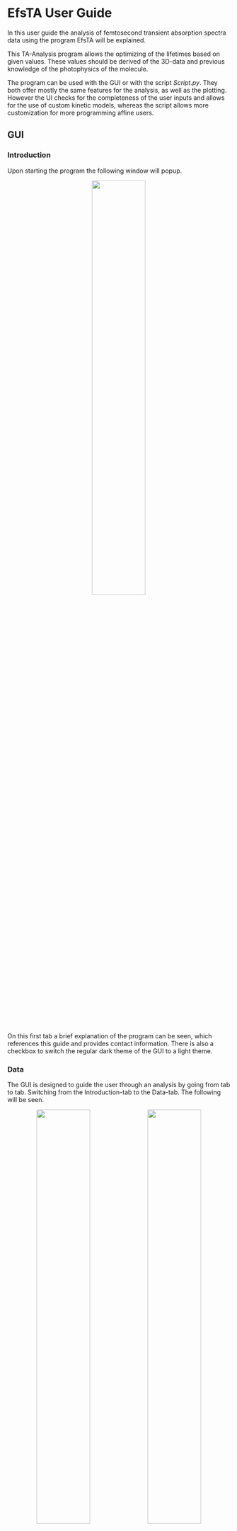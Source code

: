 # **EfsTA User Guide**

In this user guide the analysis of femtosecond transient absorption spectra data using the program EfsTA will be explained.

This TA-Analysis program allows the optimizing of the lifetimes based on given values. These values should be derived of the 3D-data and previous knowledge of the photophysics of the molecule.

The program can be used with the GUI or with the script *Script.py*. They both offer mostly the same features for the analysis, as well as the plotting. However the UI checks for the completeness of the user inputs and allows for the use of custom kinetic models, whereas the script allows more customization for more programming affine users.

## GUI

### Introduction

Upon starting the program the following window will popup. 

<p align="center">
<img src="/images/GUI/Introduction.png" width="49%"/>
</p>

On this first tab a brief explanation of the program can be seen, which references this guide and provides contact information. There is also a checkbox to switch the regular dark theme of the GUI to a light theme.

### Data

The GUI is designed to guide the user through an analysis by going from tab to tab. Switching from the Introduction-tab to the Data-tab. The following will be seen.

<p align="center">
<img src="/images/GUI/Data.png" width="49%"/> <img src="/images/GUI/Data WI.png" width="49%"/>
</p>

Here the analysis process starts. The first step is to provide the program with the directory, where the data for the analysis is located. To provide the data simply copy and past the directory in the designated textfield or click the Browse-Button to choose the directory via a directory dialog.

Note that the program only recognizes data in the form of three separate *.txt-files* for the wavelengths/field, delays and measured absorption ending with *lambda.txt* / *field.txt*,*delay.txt* and *spectra.txt* respectively. 

If a directory is selected which was previously used to analyse data the inputs made for the previous analysis will be restored. To clear out all these inputs, in case completely different parameters should be used, the Clear Cache-Button will delete all inputs.

If the directory is a new one with a fresh set of data all inputfields will be empty. The data can be shaped if required. The wavelength/field and delay domain can be specified by providing upper and lower limits e.g. if the data was measured for delays between -10 ps and 4000 ps but artifacts around time 0 are a problem the lower bound for the delay values can be set to 0.4, so that only the data starting from 0.4 ps will be used. Additionally if the data was meassured in ODU but should be displayed as mOUD a data multiplier can be set e.g. 1000. These parameters are all optional and can be left empty.

In this tab you can also provide labels for the x-,y- and z-axis of the plots. The program will always start with the preset for fsTA data but in principle every kind of time resolved data can be anaylsed e.g. trEPR. To change the preset you can either choose a different preset or write your own labels in the textfields located beneath the preset-combobox. These labels work with LaTeX code but to display the units correctly name and unit need to be separated by a "slash".

After providing the data and shaping it the next step is to decide if the data should be analysed using global liftime analysis or global target analysis. Only one option can be selected.

Note that this program relies on the user approximately knowing how many species there are throughout the measurment and for how long they exist. If such knowledge is not yet available we recommend to skip to the Plotting-tab to plot the raw unanalysed data. The heatmap plot of the data may help to derive additional knowledge about the system.

### Global Lifetime Analysis (GLA)

Going to the GLA-tab the following will be seen.

<p align="center">
<img src="/images/GUI/GLA.png" width="49%"/> <img src="/images/GUI/GLA WI.png" width="49%"/>
</p>

Utilizing this model the spectrum will be treated as a collection of multiple parallel exponential decays.

Firstly the lifetimes for the different species need to be set, since this program relies on initial guesses by the user. A priori knowlegde or guesses about the amount of forming species during the irradiation and an approximate lifetime for each species is necessary. All lifetimes input need to be separated by a comma. By pressing ENTER a radiobutton for each lifetime will appear below the textfield. Selecting lifetimes will set fixed so that they won''t be changed during the optimization process. This is optional.

If the measured photochemical process involves for example three different species with two of them having lifetimes in the lower picosecond range and the third having a lifetime greater than the timeframe of the proccess. The two picosecond lifetimes should be input as variable lifetime values and the longer one as a fixed value since it does not contribute in a meaningful way to the spectrum.

Lastly for the minimization of the Chi-Square-function different algorithms can be selected where the local minimizer Nelder-Mead is the standard but there are also global options with ampgo and basinhoppin which will take a bit longer.

If even more a priori knowledge is available, global target analysis should be used instead.

### Global Target Analysis (GTA)

Going to the GTA-tab the following can be seen.

<p align="center">
<img src="/images/GUI/GTA.png" width="49%"/> <img src="/images/GUI/GTA WI.png" width="49%"/>
</p>

Here the kinetic models on which the analysis is based can be input in three different ways. 

**Preset Models**

Firstly via the option "Preset Model" one of eight preimplemented kinectic models can be selected for the analysis. The available models are as follows.

The first two models are generic consecutive models with no branching.

- *Model 1*: A generic consecutive model with no spefic limitation for the amount of species. In this model the last species will decay back to the ground state.

- *Model 2*: A generic consecutive model with no spefic limitation for the amount of species. In this model the last species will **not** decay back to the ground state.

The last six models are consecutive models for a set amount of species with branching processes.

- *Model 3*: A -> B -> C -> D; B -> D

- *Model 4*: A -> B -> C -> D -> E; B -> E

- *Model 5*: A -> B -> C -> D -> E; C -> E

- *Model 6*: A -> B -> C -> D -> E -> F; C -> F

- *Model 7*: A -> B; A -> C

- *Model 8*: A -> B ; B -> C ; B -> D

After selecting a model the lifetimes for the species need to be set. For each transition or "->" there has to be one lifetime. So for Model 3, for example, four lifetimes are required. By pressing ENTER a radiobutton for each lifetime will appear below the textfield and the lifetimes can be set fixed so that they wont be changed during the optimization process. Optionally for each of these lifetimes bounds can be set, so that during the optimization the values stay inside of a certain interval. If, for example, there are three lifetimes but the last one should never go below 200 the input for the lower bounds would be ",,200". Since the first two lifetimes don't need a lower limit they will be left empty and separated by a comma. The same goes for the input of the upper bounds. Another optional feature for the GTA is that the concentration for each species can be set. Typically only one species exists after irradiation which will get a concentration of one and all other following species will get a concentration of zero. If this does not apply, the concentrations can be set by providing a list of concentrations for each species separated by commas.

**Custom Models**

Should the eight provided models not suffice the option "Custom Model" can be selected. This option allows the user to input their own kinetic model by simply providing the program with a "reaction equation". The input for the equation should look as follows.

The custom models are limited to a maximum of 26 species. Each species needs to be denoted with a capital letter from A to Z. If one species decays back to the ground state the non capital letter v (for void) may be used. A decay into the ground state only has to be declared once per species. The equation can be written with arrows (A->B->C->v) or for faster input without the arrows (ABCv). The important thing is to keep them in the order of the transitions and not to mix arrows and no-arrow inputs. The letters need to be selected in alphabetical order. For example if there are only three species the letters used need to be A,B and C **not** F,X and Q. For branching or transitions back to previos species start a new subequation by separation with a ";". For example given the following transitions:

<p align="center">
<img src="/images/tooltips/reaction example.png" width="30%"/>
</p>

the input for the eqaution would be:

"A->B->C->v;B->A;A->C" or "ABCv;BA;AC".

These custom models can be saved for later use or deleted if no longer of interest.

The input of the concentrations, lifetimes and their bounds work in the same way they work for the "Preset Models".

**Custom Matrix**

Lastly for more advanced users it is also possible to input a transition matrix directly. For this select the "Custom Matrix" option and enter the size of the matrix. The size corresponds to the amount of species. After that click the Open Table-Button. A new window will pop up with a table where the lifetimes can be input directly.

<p align="center">
<img src="/images/GUI/Table.png" width="30%"/> <img src="/images/GUI/Table WI.png" width="30%"/>
</p>

Given the following transitions:

<p align="center">
<img src="/images/tooltips/reaction example.png" width="30%"/>
</p>

the input for the matrix should look like this:

<p align="center">
<img src="/images/tooltips/matrix example.png" width="30%"/>
</p>

The matrix can be divided in three major parts. The main diagonal, the triangle above the main diagonal and the triangle below it. On the main diagonal the loss or decay of the corresponding species is described. The upper triangle describes the regain or repopulation of previous species. The lower triangle describes the gain or population of following species.

More specific the positions in the matrix always describe the relationship or rather the dependence of the species in the row from the species in the column. For example the position highlighted in blue in the upper triangle describes the dependence of species B from species C. The "reaction equation" shows that there is no transition from species C back to species B so the position is left empty or the input is zero. The position highlighted in red on the main diagonal shows the decay of species A. In the "reaction equation" there are two transitions from species A to another species in other words two ways for species A to lose population. Once through a transition to species B which occurs after a lifetime of τ<sub>1</sub> and once through a transition directly to species C after a lifetime of τ<sub>5</sub> so the overall decay of species A is described by the negative sum of those lifetimes, since the transitions result in loss of population.

After all inputs are made the matrix can be saved.

Note that this option is mostly a legacy feature and we highly recommend to use the "Custom Model"-option for any custom analyses.

### Plotting

With the selection of the analysis method the last thing left to do is to select from of the variety of different plots EfsTA provides. Here it is also possible to plot the plot the raw data from which the necessary a priori knowledge regarding species and lifetimes may be derived.

<p align="center">
<img src="/images/GUI/Plotting.png" width="49%"/> <img src="/images/GUI/Plotting WI.png" width="49%"/>
</p>

**Plot Choices**

- *Delay Slices (ΔA/λ)*: Specified slices through the time domain will be shown as a plot of the absorption change against the wavelengths. (Will only be shown if delays are provided.)

<p align="center">
<img src="/images/example plots/ex_timeslice.png" width="49%"/>
</p>

- *Wavelength Slices (t/ΔA)*: Specified slices through the wavelength domain will be shown as a plot of the delay against the absorption change. (Will only be shown if wavelengths are provided.)

<p align="center">
<img src="/images/example plots/ex_waveslice.png" width="49%"/>
</p>

- *Heatmap*: The threedimensional data will be shown as a heatmap.

<p align="center">
<img src="/images/example plots/ex_heatmap.png" width="49%"/>
</p>

- *All in One*: This plot shows the delay slices, wavelength slices and the heatmap next to eachother in a single image.

<p align="center">
<img src="/images/example plots/ex_all.png" width="49%"/>
</p>

- *Concentrations (c/t)*: This plot displays the concentration development of each species by plotting the concentration against the delay.

<p align="center">
<img src="/images/example plots/ex_concentrations.png" width="49%"/>
</p>

- *DAS/SAS(ΔA/λ)*: Depending on the analysis method the decay associated spectra (for GLA) or the species associated spectra (for GTA) will be shown as plots of the absorption change against the wavelength.

<p align="center">
<img src="/images/example plots/ex_DASSAS.png" width="49%"/>
</p>

- *Residuals*: Displays the residuals as a heatmap.

<p align="center">
<img src="/images/example plots/ex_residuals.png" width="49%"/>
</p>

- *3D Contour*: Displays the data as an interactive 3D contour plot.

<p align="center">
<img src="/images/example plots/ex_3D.png" width="49%"/>
</p>

**Plot Settings**

For some Plots other parameters need to be set.

- *Delay Slices*: Specific delays for the Delay Slices Plot.

- *Wavelength Slices*: Specific wavelengths for the Wavelength Slices Plot.

- *Contour Lines*: A value characterizing the number of lines shown in the heatmap, higher values show more lines. If not changed will be set to 20.

Optional:

- *Colormap Normalization Minimum*: Specifies the lower bound of the colormap normalization.

- *Colormap Normalization Maximum*: Specifies the upper bound of the colormap normalization.

### Input Confirmation

After all plotting settings are done the program is ready to be executed. 

<p align="center">
<img src="/images/GUI/Input Confirmation.png" width="49%"/> <img src="/images/GUI/Input Confirmation WI.png" width="49%"/>
</p>

On the Input Confirmation-tab all inputs given by the user will be displayed, so that they can be checked one last time. If everything is as it should be the program can be started by clicking the Confirm-Button.

### Results

The resulting plots and the analysis results and other fit statistics will be displayed in different popup windows after the analyses. In addition to that all plots and results will be saved in a new folder in the data directory called "analysis". After closing the program the inputs will also be saved in the data directory and reloaded if the directory will be selected another time. Keep in mind that since the filenames will always be the same for each analysis, previous results will be overwritten.

## Script

The general features of the GUI are also included in the script, although there are less settings regarding the plotting of single plots. However, this can be easily customized and will be explained at the end of this chapter.

### General settings

At the top of the script, the general settings will be found.

<p align="center">
<img src="/images/script/settings.png" width="49%"/>
</p>

First, the `directory` to the folder containing the data needs to be provided. Files with the following names will be recognized:
> `/...lambda.txt` contains the wavelengths/nm,
> `/...delays.txt` contains the delays/ps,
> `/...spectra.txt` contains the absorption change.

Then the analysis `model` can be selected. GLA will be used for `0`, for the GTA one of the eight preimplemented models `1`-`8` can be selected or `"custom"` for a custom matrix.

<p align="center">
<img src="/images/script/models.png" width="49%"/>
</p>

The next settings are `w_bounds` and `d_bounds` which are the `[lower, upper]` bound for the `wavelengths` and `delays` where the original data will be cut off. If the data should not be cut the bounds can be set as 'None'.

The variables `orig`, `fit` and `resi` affect which plots of the original and fitted data will be plotted.

Options for `orig`:

- `0`: no plot will be generated

- `3`: this will show the *All-In-One*-plot of the original data

- `4`: this will show the *3D Contour*-plot of the original data

Options for `fit`:

- `0`: no plot will be generated

- `1`: the fitted values will be printed in the console and the results will be saved

- `2`: this will show the *All-In-One*-plot of the fitted data and the results will be saved

- `3`: with this option the values will be printed, the *All-In-One*-plot will be generated and the results will be saved

- `3`: with this option the values will be printed, the *3D Contour*-plot will be generated and the results will be saved

Options for `resi`:

- `0`: no plot will be generated

- `1`: the residuals will be plotted in a 1D plot of the residuals against the delays

- `2`: this will generate a heatmap of the residuals

- `3`: with this option both images will be shown

This option only works, if fit is not 0.

Lastly an optimizer algorithm needs to be set.

### Settings for the Decay Associated Spectra

In the next section if GLA (model = 0) was selected, `0`-`a` fixed and `0`-`b` variable values for the decay constants `tau`  need to be set. The fixed values won't be optimized, whereas the variable ones will be incuded in the fit. The total number of tau values `a`+`b` has to be at least `1`.

<p align="center">
<img src="/images/script/gla.png" width="49%"/>
</p>

### Settings for the Species Associated Spectra

For each lifetime an upper and a lower bound can be set (`GTA_tau_lb`, `GTA_tau_ub`). They define the regions where the optimized lifetimes should be found. Should you not want to set a lower and/or upper limit for a certain lifetime, you can simply take `None` as an element of the list. If you wish not to set any bounds, write None instead of the list.

For the initial concentrations `C_0`, you will be asked to set `0` or `n` values with *n* corresponding to the number of species separated by commatas. If you leave the list empty, the concentration of species `1` will be set to `1` and the concentration of the other species to `0`.

Should you choose the model `"custom"` you can specify the matrix `M` at the end. It can be a list or an array either handwritten or imported from a file.

<p align="center">
<img src="/images/script/gta.png" width="49%"/>
</p>

### Settings for the *all-in-one* plots

In the next section you can configure the settings for the *all-in-one* plots.

<p align="center">
<img src="/images/script/plotting.png" width="49%"/>
</p>

You are offered the following possibilities:

- `wave`: the wavelengths shown in the (sub)plot *t/ΔA*

- `time`: the delays shown in the (sub)plot *ΔA/λ*

- `v_min` and `v_max`: the lower and upper boundaries for the colorbar in the heatmap, `None` for automatic determination.

- `cont`: a value characterizing the number of contour lines shown in the heatmap (sub)plot, higher values show more lines

- `mul`: the value by which the absorption data must be multiplied to get ΔA·10³

### Further Customization

The script can be used to better customize the images that will be generated.

If you want to create custom plots you can write the code below the calculation. Keep in mind that you still have to choose the right values for `model`, `d_limits`, `l_limits` and `C_0` in the settings at the beginning.

The methdod you will want to use to generate custom images is `Controller.plotCustom(wave, time, v_min, v_max, model, cont, custom, add, mul)`. Most of the variables have already been explained above.

*custom*: custom describes which subplots will be plotted

- `"1"`: chosen wavelength values will be plotted in a plot of the delays against the absorption change

- `"2"`: the absorption change will be plotted as a heatmap of the delays against the wavelenghts

- `"3"`: chosen delay values will be plotted in a plot of the absorption change against the wavelenghts

- `"1+2"`, `"1+3"`, `"2+3"`, `"1+2+3"`: this is an image of the two or three plots mentioned above combined

The title of the plot corresponds to the name of the image. Be careful not to overwrite images and instead use `add` to give your plots different titles.

Another plot can be plotted with `Controller.plotConcentrations(model)`. It shows the concentration of each species against the delays.

Furthermore the DAS or SAS can be plotted with `Controller.plotDAS(model, tau_fit)`. It is a plot of the absorption change against the wavelengths.

The images for both of the plots are presented in the section of the GUI.

## Error Messages

### Please provide a bound for each lifetime.

This error occurs when the amount of bounds provided does not match the amount of lifetimes provided for the Preset or Custom Model GTA. It is possible to provide bounds only for some lifetimes, however the other lifetimes still have to be included. Make sure that, if you provide bounds, to match the amount of commata of the lifetimes and the bounds.

### Please select an analysis method.

This error occurs when none of the radiobuttons "GLA", "Preset Model", "Custom Model" or "Custom Matrix" is selected. Make sure that one of these is selected before starting the analysis.

### Please input guessed lifetimes.

This error occurs when the textfield for the lifetimes of the selected method is empty. Make sure that you provide lifetime guesses for the chosen analysis method.

### Please input a table size.

This error occurs when no size was provided when trying to open the matrix table popup window. Make sure that you provide a size for the matrix before opening the popup.

### Please input a kinetic matrix.

This error occurs when the analysis via "Custom Matrix" was selected but no matrix was provided. Make sure that when using the "Custom Matrix"-analysis to input and save your matrix.

### Please select a folder directory.

This error occurs when no directory was provided in the "Data"-tab before starting the analysis. Make sure to provide a directory before starting the analysis.

### Please input a transition equation.

This error occurs when the analysis via "Custom Model" was selected but no transition equation was provided. Make sure that when using the "Custom Model"-analysis to input a transition equation.

### Please select a directory first.

This error occurs when no directory was provided in the "Data"-tab before plotting the raw data. Make sure to provide a directory before plotting the raw data.

### Please select a valid directory first.

This error occurs when an invalid directory ,e.g. one without the three relevant data files, was provided in the "Data"-tab before plotting the raw data. Make sure to provide a valid directory before plotting.

### Please make sure the selected folder contains *.txt files ending with "spectra.txt", "delays.txt" and "lambda.txt".

This error occurs when the selected directory does not contain the data in an importable maner. Make sure that in your working folder the data is saved as three separate ".txt"-files ending with "spectra.txt" for the spectral data, "delays.txt" for the delays and "lambda.txt" for the wavelengths.
